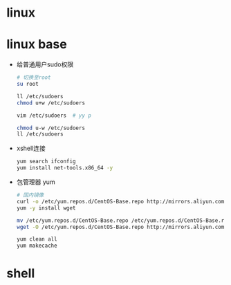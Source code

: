 # linux









# linux base

- 给普通用户sudo权限

  ```bash
  # 切换至root
  su root
  
  ll /etc/sudoers
  chmod u+w /etc/sudoers
  
  vim /etc/sudoers  # yy p
  
  chmod u-w /etc/sudoers
  ll /etc/sudoers
  
  ```

  

  



- xshell连接

  ```bash
  yum search ifconfig
  yum install net-tools.x86_64 -y
  
  ```

  



- 包管理器 yum

  ```bash
  # 国内镜像
  curl -o /etc/yum.repos.d/CentOS-Base.repo http://mirrors.aliyun.com/repo/Centos-7.repo
  yum -y install wget
  
  mv /etc/yum.repos.d/CentOS-Base.repo /etc/yum.repos.d/CentOS-Base.repo.bak
  wget -O /etc/yum.repos.d/CentOS-Base.repo http://mirrors.aliyun.com/repo/Centos-7.repo  
  
  yum clean all
  yum makecache
  ```

  







# shell





















